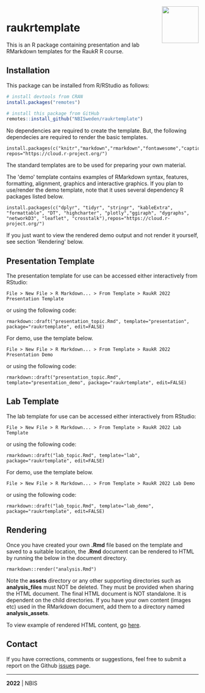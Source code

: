 
<img src="docs/assets/logo.svg" align="right" width="96" height="96">

# raukrtemplate

This is an R package containing presentation and lab RMarkdown templates for the RaukR R course.

## Installation  

This package can be installed from R/RStudio as follows:

```r
# install devtools from CRAN
install.packages("remotes")

# install this package from GitHub
remotes::install_github("NBISweden/raukrtemplate")
```

No dependencies are required to create the template. But, the following dependecies are required to render the basic templates.

```
install.packages(c("knitr","markdown","rmarkdown","fontawesome","captioner","bookdown","xaringan"), repos="https://cloud.r-project.org/")
```

The standard templates are to be used for preparing your own material.

The 'demo' template contains examples of RMarkdown syntax, features, formatting, alignment, graphics and interactive graphics. If you plan to use/render the demo template, note that it uses several dependency R packages listed below.

```
install.packages(c("dplyr", "tidyr", "stringr", "kableExtra",
"formattable", "DT", "highcharter", "plotly","ggiraph", "dygraphs",
"networkD3", "leaflet", "crosstalk"),repos="https://cloud.r-project.org/")
```

If you just want to view the rendered demo output and not render it yourself, see section 'Rendering' below.

## Presentation Template  

The presentation template for use can be accessed either interactively from RStudio:

`File > New File > R Markdown... > From Template > RaukR 2022 Presentation Template`

or using the following code:

`rmarkdown::draft("presentation_topic.Rmd", template="presentation", package="raukrtemplate", edit=FALSE)`

For demo, use the template below.

`File > New File > R Markdown... > From Template > RaukR 2022 Presentation Demo`

or using the following code:

`rmarkdown::draft("presentation_topic.Rmd", template="presentation_demo", package="raukrtemplate", edit=FALSE)`

## Lab Template  

The lab template for use can be accessed either interactively from RStudio:

`File > New File > R Markdown... > From Template > RaukR 2022 Lab Template`

or using the following code:

`rmarkdown::draft("lab_topic.Rmd", template="lab", package="raukrtemplate", edit=FALSE)`

For demo, use the template below.

`File > New File > R Markdown... > From Template > RaukR 2022 Lab Demo`

or using the following code:

`rmarkdown::draft("lab_topic.Rmd", template="lab_demo", package="raukrtemplate", edit=FALSE)`

## Rendering

Once you have created your own **.Rmd** file based on the template and saved to a suitable location, the **.Rmd** document can be rendered to HTML by running the below in the document directory.

```
rmarkdown::render("analysis.Rmd")
```

Note the **assets** directory or any other supporting directories such as **analysis_files** must NOT be deleted. They must be provided when sharing the HTML document. The final HTML document is NOT standalone. It is dependent on the child directories. If you have your own content (images etc) used in the RMarkdown document, add them to a directory named **analysis_assets**.

To view example of rendered HTML content, go [here](https://NBISweden.github.io/raukrtemplate/).

## Contact

If you have corrections, comments or suggestions, feel free to submit a report on the Github [issues](../../issues/) page.  

---

**2022** | NBIS
